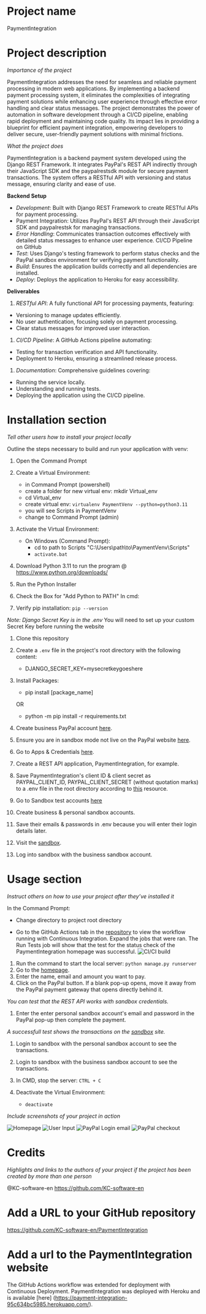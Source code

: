 # Project name
PaymentIntegration

# Project description

*Importance of the project*

PaymentIntegration addresses the need for seamless and reliable payment processing in modern web applications. By implementing a backend payment processing system, it eliminates the complexities of integrating payment solutions while enhancing user experience through effective error handling and clear status messages. The project demonstrates the power of automation in software development through a CI/CD pipeline, enabling rapid deployment and maintaining code quality. Its impact lies in providing a blueprint for efficient payment integration, empowering developers to deliver secure, user-friendly payment solutions with minimal frictions.

*What the project does*

PaymentIntegration is a backend payment system developed using the Django REST Framework. It integrates PayPal's REST API indirectly through their JavaScript SDK and the paypalrestsdk module for secure payment transactions. The system offers a RESTful API with versioning and status message, ensuring clarity and ease of use.

**Backend Setup**
+	*Development*: Built with Django REST Framework to create RESTful APls for payment processing.
+	Payment Integration: Utilizes PayPal's REST API through their JavaScript SDK and paypalrestsk for managing transactions.
+	*Error Handling*: Communicates transaction outcomes effectively with detailed status messages to enhance user experience.
CI/CD Pipeline on GitHub
+	*Test*: Uses Django's testing framework to perform status checks and the PayPal sandbox environment for verifying payment functionality.
+	*Build*: Ensures the application builds correctly and all dependencies are installed.
+	*Deploy*: Deploys the application to Heroku for easy accessibility.

**Deliverables**

1. *RESTful API*: A fully functional API for processing payments, featuring:
+	Versioning to manage updates efficiently.
+	No user authentication, focusing solely on payment processing.
+	Clear status messages for improved user interaction.

1. *CI/CD Pipeline*: A GitHub Actions pipeline automating:
+	Testing for transaction verification and API functionality.
+	Deployment to Heroku, ensuring a streamlined release process.

1. *Documentation*: Comprehensive guidelines covering:
+	Running the service locally.
+	Understanding and running tests.
+	Deploying the application using the CI/CD pipeline.

# Installation section
*Tell other users how to install your project locally*

Outline the steps necessary to build and run your application with venv:

1. Open the Command Prompt
1. Create a Virtual Environment:
    + in Command Prompt (powershell)
    + create a folder for new virtual env: mkdir Virtual_env
    + cd Virtual_env
    + create virtual env: `virtualenv PaymentVenv --python=python3.11`
    + you will see Scripts in PaymentVenv
    + change to Command Prompt (admin) 
    
1. Activate the Virtual Environment:
    + On Windows (Command Prompt):
        + cd to path to Scripts "C:\Users\path\to\PaymentVenv\Scripts"
        + `activate.bat`
   
1. Download Python 3.11 to run the program @ https://www.python.org/downloads/
1. Run the Python Installer
1. Check the Box for "Add Python to PATH"
In cmd:
1. Verify pip installation: `pip --version`

*Note: Django Secret Key is in the .env*
You will need to set up your custom Secret Key before running the website
1. Clone this repository
1. Create a `.env` file in the project's root directory with the following content:
    + DJANGO_SECRET_KEY=mysecretkeygoeshere
1. Install Packages:
    + pip install [package_name]
    
    OR
    + python -m pip install -r requirements.txt

1. Create business PayPal account [here](https://developer.paypal.com/).
1. Ensure you are in sandbox mode not live on the PayPal website [here](https://developer.paypal.com/dashboard/applications/sandbox).
1. Go to Apps & Credentials [here](https://developer.paypal.com/dashboard/applications/sandbox).
1. Create a REST API application, PaymentIntegration, for example.
1. Save PaymentIntegration's client ID & client secret as PAYPAL_CLIENT_ID, PAYPAL_CLIENT_SECRET (without quotation marks) to a .env file in the root directory according to [this](https://developer.paypal.com/studio/checkout/standard/getstarted?backend=python#setup-dev-environment) resource.

1. Go to Sandbox test accounts [here](https://developer.paypal.com/dashboard/accounts)
1. Create business & personal sandbox accounts.
1. Save their emails & passwords in .env because you will enter their login details later.

1. Visit the [sandbox](https://sandbox.paypal.com).
1. Log into sandbox with the business sandbox account.

# Usage section
*Instruct others on how to use your project after they’ve installed it*

In the Command Prompt:
+ Change directory to project root directory

+ Go to the GitHub Actions tab in the [repository](https://github.com/KC-software-en/PaymentIntegration/actions) to view the workflow running with Continuous Integration. Expand the jobs that were ran. The Run Tests job will show that the test for the status check of the PaymentIntegration homepage was successful.
![CI/CI build](screenshots/CICI_pipeline_builds.png)

1. Run the command to start the local server: `python manage.py runserver`
1. Go to the [homepage](http://127.0.0.1:8000/payment/).
1. Enter the name, email and amount you want to pay.
1. Click on the PayPal button. If a blank pop-up opens, move it away from the PayPal payment gateway that opens directly behind it.

*You can test that the REST API works with sandbox credentials.*
1. Enter the enter personal sandbox account's email and password in the PayPal pop-up then complete the payment.

*A successfull test shows the transactions on the [sandbox](https://sandbox.paypal.com) site.*
1. Login to sandbox with the personal sandbox account to see the transactions.
1. Login to sandbox with the business sandbox account to see the transactions.

1. In CMD, stop the server: `CTRL + C`
1. Deactivate the Virtual Environment:
    + `deactivate`

*Include screenshots of your project in action*

![Homepage](screenshots/homepage.png)
![User Input](screenshots/user_input.png)
![PayPal Login email](screenshots/paypal_1.png)
![PayPal checkout](screenshots/paypal_checkout.png)

# Credits
*Highlights and links to the authors of your project if the project has been created by more than one person*

@KC-software-en https://github.com/KC-software-en

# Add a URL to your GitHub repository
https://github.com/KC-software-en/PaymentIntegration

# Add a url to the PaymentIntegration website

The GitHub Actions workflow was extended for deployment with Continuous Deployment. PaymentIntegration was deployed with Heroku and is available [here] (https://payment-integration-95c634bc5985.herokuapp.com/).
